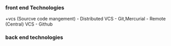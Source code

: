 ﻿### front end Technologies

+vcs (Sourcve code mangement)
	- Distributed VCS
		- Git,Mercurial
	- Remote (Central) VCS
		- Github
### back end technologies
